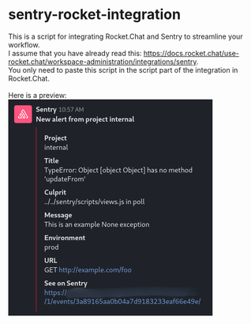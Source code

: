 # sentry-rocket-integration
This is a script for integrating Rocket.Chat and Sentry to streamline your workflow.
 <br />I assume that you have already read this: https://docs.rocket.chat/use-rocket.chat/workspace-administration/integrations/sentry.
 <br />You only need to paste this script in the script part of the integration in Rocket.Chat.<br />
  <br />
  Here is a preview:
  <br />
  ![Here is a preview](https://raw.githubusercontent.com/AliML111/sentry-rocket-integration/main/Preview.png)
